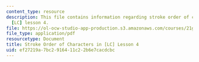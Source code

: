 ```yaml
---
content_type: resource
description: This file contains information regarding stroke order of characters in
  [LC] lesson 4.
file: https://ol-ocw-studio-app-production.s3.amazonaws.com/courses/21g-107-chinese-i-streamlined-fall-2014/ef27219a7bc2916411c22b6e7cacdcbc_MIT21G_107F14_Chars4_SO.pdf
file_type: application/pdf
resourcetype: Document
title: Stroke Order of Characters in [LC] Lesson 4
uid: ef27219a-7bc2-9164-11c2-2b6e7cacdcbc
---
```

